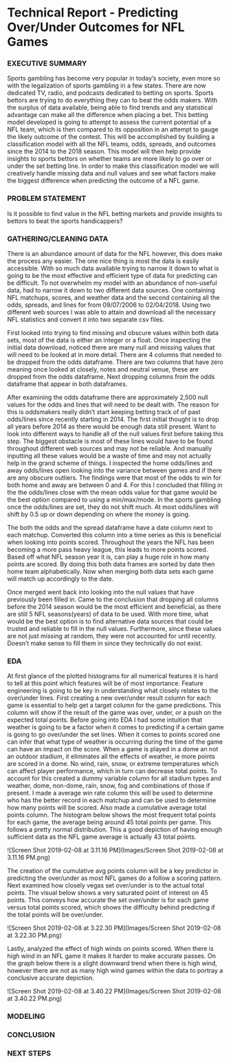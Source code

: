 # Technical Report - Predicting Over/Under Outcomes for NFL Games

### EXECUTIVE SUMMARY

Sports gambling has become very popular in today’s society, even more so with the legalization of sports gambling in  a few states. There are now dedicated TV, radio, and podcasts dedicated to betting on sports. Sports bettors are trying to do everything they can to beat the odds makers. With the surplus of data available, being able to find trends and any statistical advantage can make all the difference when placing a bet. This betting model developed is going to attempt to assess the current potential of a NFL team, which is then compared to its opposition in an attempt to gauge the likely outcome of the contest. This will be accomplished by building a classification model with all the NFL teams, odds, spreads, and outcomes since the 2014 to the 2018 season. This model will then help provide insights to sports bettors on whether teams are more likely to go over or under the set betting line. In order to make this classification model we will creatively handle missing data and null values and see what factors make the biggest difference when predicting the outcome of a NFL game.

### PROBLEM STATEMENT
Is it possible to find value in the NFL betting markets and provide insights to bettors to beat the sports handicappers?

### GATHERING/CLEANING DATA
There is an abundance amount of data for the NFL however, this does make the process any easier. The one nice thing is most the data is easily accessible. With so much data available trying to narrow it down to what is going to be the most effective and efficient type of data for predicting can be difficult. To not overwhelm my model with an abundance of non-useful data, had to narrow it down to two different data sources. One containing NFL matchups, scores, and weather data and the second containing all the odds, spreads, and lines for from 09/07/2006 to 02/04/2018. Using two different web sources I was able to attain and download all the necessary NFL statistics and convert it into two separate csv files. 

First looked into trying to find missing and obscure values within both data sets, most of the data is either an integer or a float. Once inspecting the initial data download, noticed there are many null and missing values that will need to be looked at in more detail. There are 4 columns that needed to be dropped from the odds dataframe. There are two columns that have zero meaning once looked at closely, notes and neutral venue, these are dropped from the odds dataframe. Next dropping columns from the odds dataframe that appear in both dataframes. 

After examining the odds dataframe there are approximately 2,500 null values for the odds and lines that will need to be dealt with. The reason for this is oddsmakers really didn’t start keeping betting track of of past odds/lines since recently starting in 2014. The first initial thought is to drop all years before 2014 as there would be enough data still present. Want to look into different ways to handle all of the null values first before taking this step. The biggest obstacle is most of these lines would have to be found throughout different web sources and may not be reliable. And manually inputting all these values would be a waste of time and may not actually help in the grand scheme of things. I inspected the home odds/lines and away odds/lines open looking into the variance between games and if there are any obscure outliers. The findings were that most of the odds to win for both home and away are between 0 and 4. For this I concluded that filling in the the odds/lines close with the mean odds value for that game would be the best option compared to using a min/max/mode. In the sports gambling once the odds/lines are set, they do not shift much. At most odds/lines will shift by 0.5 up or down depending on where the money is going. 

The both the odds and the spread dataframe have a date column next to each matchup. Converted this column into a time series as this is beneficial when looking into points scored. Throughout the years the NFL has been becoming a more pass heavy league, this leads to more points scored. Based off what NFL season year it is, can play a huge role in how many points are scored. By doing this both data frames are sorted by date then home team alphabetically. Now when merging both data sets each game will match up accordingly to the date.

Once merged went back into looking into the null values that have previously been filled in. Came to the conclusion that dropping all columns before the 2014 season would be the most efficient and beneficial, as there are still 5 NFL seasons(years) of data to be used. With more time, what would be the best option is to find alternative data sources that could be trusted and reliable to fill in the null values. Furthermore, since these values are not just missing at random, they were not accounted for until recently. Doesn’t make sense to fill them in  since they technically do not exist.

### EDA
At first glance of the plotted histograms for all numerical features it is hard to tell at this point which features will be of most importance. Feature engineering is going to be key in understanding what closely relates to the over/under lines.
First creating a new over/under result column for each game is essential to help get a target column for the game predictions. This column will show if the result of the game was over, under, or a push on the expected total points. 
Before going into EDA I had some intuition that weather is going to be a factor when it comes to predicting if a certain game is going to go over/under the set lines. When it comes to points scored one can infer that what type of weather is occurring during the time of the game can have an impact on the score. When a game is played in a dome an not an outdoor stadium, it eliminates all the effects of weather, ie more points are scored in a dome. No wind, rain, snow, or extreme temperatures which can affect player performance, which in turn can decrease total points. To account for this created a dummy variable column for all stadium types and weather, dome, non-dome, rain, snow, fog and combinations of those if present.
I made a average win rate column this will be used to determine who has the better record in each matchup and can be used to determine how many points will be scored.  Also made a cumulative average total points column. The histogram below shows the most frequent total points for each game, the average being around 45 total points per game. This follows a pretty normal distribution. This a good depiction of having enough sufficient data as the NFL game average is actually 43 total points.

![Screen Shot 2019-02-08 at 3.11.16 PM](Images/Screen Shot 2019-02-08 at 3.11.16 PM.png)

The creation of the cumulative avg points column will be a key predictor in predicting the over/under as most NFL games do a follow a scoring pattern.
Next examined how closely vegas set over/under is to the actual total points. The visual below shows a very saturated point of interest on 45 points. This conveys how accurate the set over/under is for each game versus total points scored, which shows the difficulty behind predicting if the total points will be over/under. 

![Screen Shot 2019-02-08 at 3.22.30 PM](Images/Screen Shot 2019-02-08 at 3.22.30 PM.png)

Lastly, analyzed the effect of high winds on points scored. When there is high wind in an NFL game it makes it harder to make accurate passes. On the graph below there is a slight downward trend when there is high wind, however there are not as many high wind games within the data to portray a conclusive accurate depiction.

![Screen Shot 2019-02-08 at 3.40.22 PM](Images/Screen Shot 2019-02-08 at 3.40.22 PM.png)


### MODELING

### CONCLUSION

### NEXT STEPS



